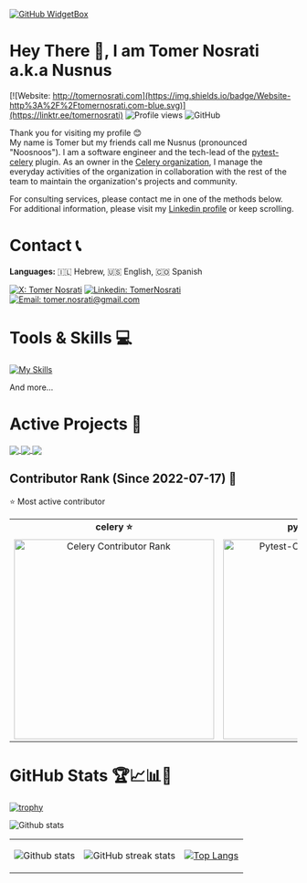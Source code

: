 [![GitHub WidgetBox](https://github-widgetbox.vercel.app/api/profile?username=nusnus&data=followers,commits&theme=nautilus)](https://github.com/nusnus)

# Hey There 👋, I am Tomer Nosrati a.k.a Nusnus
[![Website: http://tomernosrati.com](https://img.shields.io/badge/Website-http%3A%2F%2Ftomernosrati.com-blue.svg)](https://linktr.ee/tomernosrati)
![Profile views](https://komarev.com/ghpvc/?username=Nusnus&color=brightgreen)
<img alt="GitHub" src="https://img.shields.io/badge/dynamic/json?logo=github&label=GitHub+Followers&labelColor=282c34&color=181717&query=%24.data.totalSubs&url=https%3A%2F%2Fapi.spencerwoo.com%2Fsubstats%2F%3Fsource%3Dgithub%26queryKey%3Dnusnus&longCache=true"/>

Thank you for visiting my profile 😊<br>
My name is Tomer but my friends call me Nusnus (pronounced "Noosnoos"). I am a software engineer and the tech-lead of the [pytest-celery](https://pytest-celery.readthedocs.io/) plugin. As an owner in the [Celery organization](https://github.com/celery), I manage the everyday activities of the organization in collaboration with the rest of the team to maintain the organization's projects and community.

For consulting services, please contact me in one of the methods below.<br>
For additional information, please visit my [Linkedin profile](https://www.linkedin.com/in/tomernosrati/) or keep scrolling.

# Contact 📞
**Languages:** 🇮🇱 Hebrew, 🇺🇸 English, 🇨🇴 Spanish

[![X: Tomer Nosrati](https://img.shields.io/twitter/follow/smilingnosrati?style=social)](https://x.com/smilingnosrati)
[![Linkedin: TomerNosrati](https://img.shields.io/badge/-TomerNosrati-blue?style=flat-square&logo=Linkedin&logoColor=white&link=https://www.linkedin.com/in/tomernosrati/)](https://www.linkedin.com/in/tomernosrati/)
[![Email: tomer.nosrati@gmail.com](https://img.shields.io/badge/Email-tomer.nosrati%40gmail.com-red.svg)](mailto:tomer.nosrati@gmail.com)

# Tools & Skills 💻
[![My Skills](https://skillicons.dev/icons?i=apple,aws,bash,bitbucket,c,cpp,discord,django,docker,flask,git,github,githubactions,gitlab,graphql,idea,jenkins,linux,mysql,nginx,obsidian,postgres,postman,pycharm,py,rabbitmq,redis,sqlite,sublime,ubuntu,vim,vscode,windows,&theme=dark)](https://skillicons.dev)

And more...

# Active Projects 📁

<a href="https://github.com/celery/celery">
  <img align="center" src="https://github-readme-stats.vercel.app/api/pin/?username=celery&theme=algolia&repo=celery" />
</a>
<a href="https://github.com/celery/pytest-celery">
  <img align="center" src="https://github-readme-stats.vercel.app/api/pin/?username=celery&theme=algolia&repo=pytest-celery" />
</a>
 <a href="https://github.com/celery/kombu">
  <img align="center" src="https://github-readme-stats.vercel.app/api/pin/?username=celery&theme=algolia&repo=kombu" />
</a>

## Contributor Rank (Since 2022-07-17) 📍
⭐ Most active contributor
<table align="center">
  <tr>
    <td align="center"><strong>celery ⭐</strong></td>
    <td align="center"><strong>pytest-celery ⭐</strong></td>
    <td align="center"><strong>kombu</strong></td>
  </tr>
  <tr>
    <td align="center">
      <a href="https://github.com/celery/celery/graphs/contributors?from=07%2F17%2F2022">
        <img src="https://github.com/user-attachments/assets/50266937-d2d3-45cb-a62c-09e4b2a0c588" width="350px" alt="Celery Contributor Rank"/>
      </a>
    </td>
    <td align="center">
      <a href="https://github.com/celery/pytest-celery/graphs/contributors?from=07%2F17%2F2022">
        <img src="https://github.com/user-attachments/assets/ecd8ab8e-4bcf-45be-b3db-01ef9baebbc6" width="350px" alt="Pytest-Celery Contributor Rank"/>
      </a>
    </td>
    <td align="center">
      <a href="https://github.com/celery/kombu/graphs/contributors?from=07%2F17%2F2022">
        <img src="https://github.com/user-attachments/assets/4074dbb8-e9d3-4b6b-a3d9-b600b3cdd819" width="350px" alt="Kombu Contributor Rank"/>
      </a>
    </td>
  </tr>
</table>

# GitHub Stats 🏆📈📊🎳

[![trophy](https://github-profile-trophy.vercel.app/?username=Nusnus&count_private=true&theme=algolia&no-bg=true&no-frame=true&rank=SSS,SS,S,AAA,AA,A,SECRET,LONGEST_STREAK,CURRENT_STREAK)](https://github.com/ryo-ma/github-profile-trophy)

![Github stats](https://github-contributor-stats.vercel.app/api?username=Nusnus&theme=algolia&hide_border=true)

<table align="center" width="100%" height="100%" border="0">
   <tr>
     <td>
  
![Github stats](https://github-readme-stats.vercel.app/api?username=nusnus&theme=algolia&show_icons=true&count_private=true&hide=issues&hide_border=true) </td>
     <td> ![GitHub streak stats](https://github-readme-streak-stats.herokuapp.com/?user=Nusnus&count_private=true&theme=algolia&hide_border=true)      <td> [![Top Langs](https://github-readme-stats.vercel.app/api/top-langs/?username=nusnus&theme=algolia&layout=compact&hide_border=true)](https://github.com/nusnus) </td>
   </tr>
  </table>

[![GitHub Activity Graph](https://github-readme-activity-graph.vercel.app/graph?username=Nusnus&theme=github-compact)](https://github.com/Nusnus/github-readme-activity-graph)

# My Articles 📌

## Elevate Your Game with E2E Thinking
Taking an end-to-end approach is more than just a professional technique, it's a lifestyle philosophy. [Read more...](https://www.linkedin.com/pulse/elevate-your-game-e2e-thinking-tomer-nosrati)

### <a href="https://www.linkedin.com/pulse/elevate-your-game-e2e-thinking-tomer-nosrati"><img src="https://github.com/Nusnus/Nusnus/assets/4662342/c15882d9-a13d-4dce-9de4-1194336a654c" alt="Elevate Your Game with E2E Thinking" width="420"/></a>

## The Subtle Art of Making Every Word Count
Imagine the Point-First Approach (PFA) as the "TL;DR" of meaningful conversations. It's not just about cutting to the chase; it's about setting the stage for a richer dialogue. By offering a concise "TL;DR" upfront, you respect your audience's time and mental bandwidth, allowing them to quickly grasp the core message. From there, you can dive into details without losing focus. No detours, no fluff—just the essence of what needs to be said, making every word count. [Read more...](https://www.linkedin.com/pulse/subtle-art-making-every-word-count-tomer-nosrati)

#### <a href="https://www.linkedin.com/pulse/subtle-art-making-every-word-count-tomer-nosrati"><img src="https://github.com/Nusnus/Nusnus/assets/4662342/53ee97ac-ebd6-4c89-8bc0-b65be9eee907" alt="The Subtle Art of Making Every Word Count" width="420"/></a>

# What I do the rest of the time...
<img src="https://github.com/saadeghi/saadeghi/blob/master/dino.gif" width="700" >
